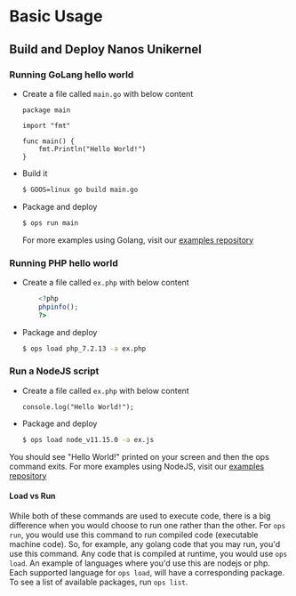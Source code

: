 Basic Usage
================

## Build and Deploy Nanos Unikernel

### **Running GoLang hello world**
* Create a file called `main.go` with below content

	```golang
	package main

	import "fmt"

	func main() {
		fmt.Println("Hello World!")
	}
	```

* Build it

	```sh
	$ GOOS=linux go build main.go
	```

* Package and deploy

	```sh
	$ ops run main
	```
	For more examples using Golang, visit our [examples
	repository](https://github.com/nanovms/ops-examples/tree/master/golang)

### **Running PHP hello world**
* Create a file called `ex.php` with below content

	```php
		<?php
		phpinfo();
		?>
	```
* Package and deploy

	```sh
	$ ops load php_7.2.13 -a ex.php
	```
### **Run a NodeJS script**

* Create a file called `ex.php` with below content
	```node
	console.log("Hello World!");
	```
* Package and deploy

	```sh
	$ ops load node_v11.15.0 -a ex.js
	```
You should see "Hello World!" printed on your screen and then the ops command
exits. For more examples using NodeJS, visit our [examples
repository](https://github.com/nanovms/ops-examples/tree/master/nodejs)

#### Load vs Run
While both of these commands are used to execute code, there is a big
difference when you would choose to run one rather than the other. For `ops
run`, you would use this command to run compiled code (executable machine
code). So, for example, any golang code that you may run, you'd use this
command. Any code that is compiled at runtime, you would use `ops load`. An
example of languages where you'd use this are nodejs or php. Each supported
language for `ops load`, will have a corresponding package. To see a list of
available packages, run `ops list`.
